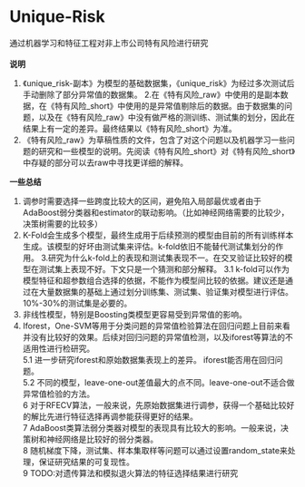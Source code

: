 # Unique-Risk
通过机器学习和特征工程对非上市公司特有风险进行研究<br><br>
**说明**
1. 《unique_risk-副本》为模型的基础数据集，《unique_risk》为经过多次测试后手动删除了部分异常值的数据集。
2.在《特有风险_raw》中使用的是副本数据，在《特有风险_short》中使用的是异常值剔除后的数据。由于数据集的问题，以及在《特有风险_raw》中没有做严格的测训练、测试集的划分，因此在结果上有一定的差异。最终结果以《特有风险_short》为准。
3. 《特有风险_raw》为草稿性质的文件，包含了对这个问题以及机器学习一些问题的研究和一些模型的说明。先阅读《特有风险_short》对《特有风险_short》中存疑的部分可以去raw中寻找更详细的解释。

**一些总结**
1. 调参时需要选择一些跨度比较大的区间，避免陷入局部最优或者由于AdaBoost弱分类器和estimator的联动影响。（比如神经网络需要的比较少，决策树需要的比较多）
2. K-Fold会生成多个模型，最终生成用于后续预测的模型由目前的所有训练样本生成。该模型的好坏由测试集来评估。k-fold依旧不能替代测试集划分的作用。
3.研究为什么k-fold上的表现和测试集表现不一。在交叉验证比较好的模型在测试集上表现不好。下文只是一个猜测和部分解释。
3.1 k-fold可以作为模型特征和超参数组合选择的依据，不能作为模型间比较的依据。建议还是通过在大量数据集的基础上通过划分训练集、测试集、验证集对模型进行评估。10%-30%的测试集是必要的。
4. 非线性模型，特别是Boosting类模型更容易受到异常值的影响。
5. Iforest，One-SVM等用于分类问题的异常值检验算法在回归问题上目前来看并没有比较好的效果。后续对回归问题的异常值检测，以及iforest等算法的不适用性进行检研究。<br>
5.1 进一步研究iforest和原始数据集表现上的差异。 iforest能否用在回归问题。<br>
5.2 不同的模型，leave-one-out差值最大的点不同。leave-one-out不适合做异常值检验的方法。<br>
6 对于RFECV算法，一般来说，先原始数据集进行调参，获得一个基础比较好的解比先进行特征选择再调参能获得更好的结果。<br>
7 AdaBoost类算法弱分类器对模型的表现具有比较大的影响。一般来说，决策树和神经网络是比较好的弱分类器。<br>
8 随机梯度下降，测试集、样本集取样等问题可以通过设置random_state来处理，保证研究结果的可复现性。<br>
9 TODO:对遗传算法和模拟退火算法的特征选择结果进行研究
